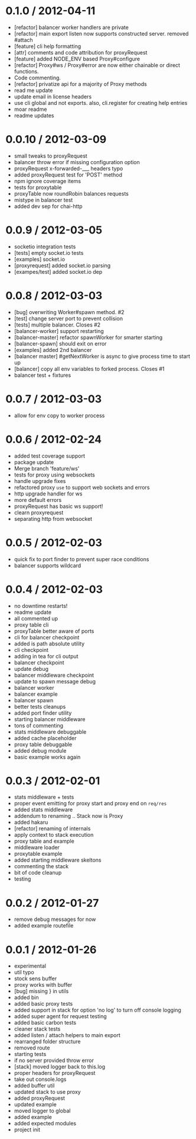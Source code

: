 
0.1.0 / 2012-04-11 
==================

  * [refactor] balancer worker handlers are private
  * [refactor] main export listen now supports constructed server. removed #attach
  * [feature] cli help formatting
  * [attr] comments and code attribution for proxyRequest
  * [feature] added NODE_ENV based Proxy#configure
  * [refactor] Proxy#ws / Proxy#error are now either chainable or direct functions.
  * Code commenting.
  * [refactor] privatize api for a majority of Proxy methods
  * read me update
  * update email in license headers
  * use cli global and not exports. also, cli.register for creating help entries
  * moar readme
  * readme updates

0.0.10 / 2012-03-09 
==================

  * small tweaks to proxyRequest
  * balancer throw error if missing configuration option
  * proxyRequest x-forwarded-___ headers typo
  * added proxyRequest test for 'POST' method
  * npm ignore coverage items
  * tests for proxytable
  * proxyTable now roundRobin balances requests
  * mistype in balancer test
  * added dev sep for chai-http

0.0.9 / 2012-03-05 
==================

  * socketio integration tests
  * [tests] empty socket.io tests
  * [examples] socket.io
  * [proxyrequest] added socket.io parsing
  * [exampes/test] added socket.io dep

0.0.8 / 2012-03-03 
==================

  * [bug] overwriting Worker#spawn method. #2
  * [test] change server port to prevent collision
  * [tests] multiple balancer. Closes #2
  * [balancer-worker] support restarting
  * [balancer-master] refactor spawnWorker for smarter starting
  * [balancer-spawn] should exit on error
  * [examples] added 2nd balancer
  * [balancer master] #getNextWorker is async to give process time to start up
  * [balancer] copy all env variables to forked process. Closes #1
  * balancer test + fixtures

0.0.7 / 2012-03-03 
==================

  * allow for env copy to worker process

0.0.6 / 2012-02-24 
==================

  * added test coverage support
  * package update
  * Merge branch 'feature/ws'
  * tests for proxy using websockets
  * handle upgrade fixes
  * refactored proxy `use` to support web sockets and errors
  * http upgrade handler for ws
  * more default errors
  * proxyRequest has basic ws support!
  * clearn proxyrequest
  * separating http from websocket

0.0.5 / 2012-02-03 
==================

  * quick fix to port finder to prevent super race conditions
  * balancer supports wildcard

0.0.4 / 2012-02-03 
==================

  * no downtime restarts!
  * readme update
  * all commented up
  * proxy table cli
  * proxyTable better aware of ports
  * cli for balancer checkpoint
  * added is path absolute utility
  * cli checkpoint
  * adding in tea for cli output
  * balancer checkpoint
  * update debug
  * balancer middleware checkpoint
  * update to spawn message debug
  * balancer worker
  * balancer example
  * balancer spawn
  * better tests cleanups
  * added port finder utility
  * starting balancer middleware
  * tons of commenting
  * stats middleware debuggable
  * added cache placeholder
  * proxy table debuggable
  * added debug module
  * basic example works again

0.0.3 / 2012-02-01 
==================

  * stats middleware + tests
  * proper event emitting for proxy start and proxy end on `req/res`
  * added stats middleware
  * addendum to renaming .. Stack now is Proxy
  * added hakaru
  * [refactor] renaming of internals
  * apply context to stack execution
  * proxy table and example
  * middleware loader
  * proxytable example
  * added starting middleware skeltons
  * commenting the stack
  * bit of code cleanup
  * testing

0.0.2 / 2012-01-27 
==================

  * remove debug messages for now
  * added example routefile

0.0.1 / 2012-01-26 
==================

  * experimental
  * util typo
  * stock sens buffer
  * proxy works with buffer
  * [bug] missing } in utils
  * added bin
  * added basic proxy tests
  * added support in stack for option 'no log' to turn off console logging
  * added super agent for request testing
  * added basic carbon tests
  * cleaner stack tests
  * added listen / attach helpers to main export
  * rearranged folder structure
  * removed route
  * starting tests
  * if no server provided throw error
  * [stack] moved logger back to this.log
  * proper headers for proxyRequest
  * take out console.logs
  * added buffer util
  * updated stack to use proxy
  * added proxyRequest
  * updated example
  * moved logger to global
  * added example
  * added expected modules
  * project init
